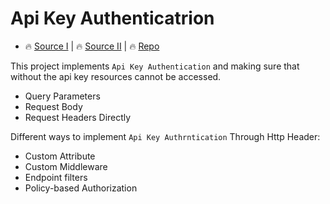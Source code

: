 ﻿# Api Key Authenticatrion

- 🔥 [Source I][link002] | 🔥 [Source II][link003] | 🔥 [Repo][link001]

This project implements `Api Key Authentication` and making sure that without the api key resources cannot be accessed.

- Query Parameters
- Request Body
- Request Headers Directly

Different ways to implement `Api Key Authrntication` Through Http Header:

- Custom Attribute
- Custom Middleware
- Endpoint filters
- Policy-based Authorization

[link001]: https://github.com/CodeMazeBlog/CodeMazeGuides/tree/main/aspnetcore-webapi/APIKeyAuthentication/APIKeyAuthentication/PolicyBased
[link002]: https://code-maze.com/aspnetcore-api-key-authentication/
[link003]: https://www.milanjovanovic.tech/blog/how-to-implement-api-key-authentication-in-aspnet-core